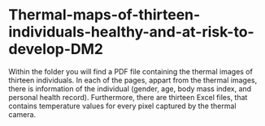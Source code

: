 # Thermal-maps-of-thirteen-individuals-healthy-and-at-risk-to-develop-DM2

Within the folder you will find a PDF file containing the thermal images of thirteen individuals. In each of the pages, appart from the thermal images, there is information of the individual (gender, age, body mass index, and personal health record). Furthermore, there are thirteen Excel files, that contains temperature values for every pixel captured by the thermal camera.
